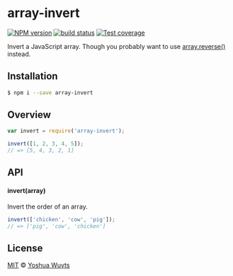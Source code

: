 # array-invert
[![NPM version][npm-image]][npm-url]
[![build status][travis-image]][travis-url]
[![Test coverage][coveralls-image]][coveralls-url]

Invert a JavaScript array. Though you probably want to use
[array.reverse()][arr-rev] instead.

## Installation
```bash
$ npm i --save array-invert
```
## Overview
```js
var invert = require('array-invert');

invert([1, 2, 3, 4, 5]);
// => [5, 4, 3, 2, 1]
```

## API
#### invert(array)
Invert the order of an array.
```js
invert(['chicken', 'cow', 'pig']);
// => ['pig', 'cow', 'chicken']
```

## License
[MIT](https://tldrlegal.com/license/mit-license) ©
[Yoshua Wuyts](yoshuawuyts.com)

[npm-image]: https://img.shields.io/npm/v/array-invert.svg?style=flat-square
[npm-url]: https://npmjs.org/package/array-invert
[travis-image]: https://img.shields.io/travis/yoshuawuyts/array-invert.svg?style=flat-square
[travis-url]: https://travis-ci.org/yoshuawuyts/array-invert
[coveralls-image]: https://img.shields.io/coveralls/yoshuawuyts/array-invert.svg?style=flat-square
[coveralls-url]: https://coveralls.io/r/yoshuawuyts/array-invert?branch=master

[arr-rev]: https://developer.mozilla.org/en/docs/Web/JavaScript/Reference/Global_Objects/Array/reverse
